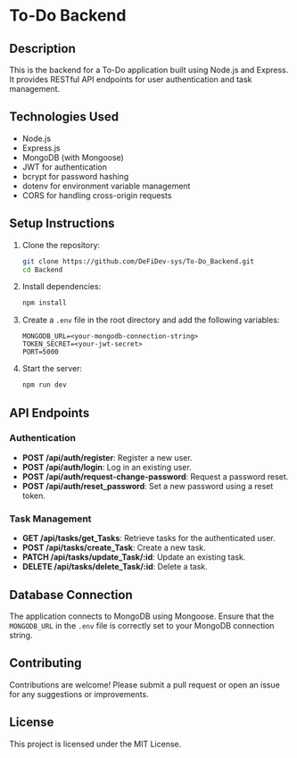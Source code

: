 # To-Do Backend

## Description

This is the backend for a To-Do application built using Node.js and Express. It provides RESTful API endpoints for user authentication and task management.

## Technologies Used

- Node.js
- Express.js
- MongoDB (with Mongoose)
- JWT for authentication
- bcrypt for password hashing
- dotenv for environment variable management
- CORS for handling cross-origin requests

## Setup Instructions

1. Clone the repository:

   ```bash
   git clone https://github.com/DeFiDev-sys/To-Do_Backend.git
   cd Backend
   ```

2. Install dependencies:

   ```bash
   npm install
   ```

3. Create a `.env` file in the root directory and add the following variables:

   ```
   MONGODB_URL=<your-mongodb-connection-string>
   TOKEN_SECRET=<your-jwt-secret>
   PORT=5000
   ```

4. Start the server:
   ```bash
   npm run dev
   ```

## API Endpoints

### Authentication

- **POST /api/auth/register**: Register a new user.
- **POST /api/auth/login**: Log in an existing user.
- **POST /api/auth/request-change-password**: Request a password reset.
- **POST /api/auth/reset_password**: Set a new password using a reset token.

### Task Management

- **GET /api/tasks/get_Tasks**: Retrieve tasks for the authenticated user.
- **POST /api/tasks/create_Task**: Create a new task.
- **PATCH /api/tasks/update_Task/:id**: Update an existing task.
- **DELETE /api/tasks/delete_Task/:id**: Delete a task.

## Database Connection

The application connects to MongoDB using Mongoose. Ensure that the `MONGODB_URL` in the `.env` file is correctly set to your MongoDB connection string.

## Contributing

Contributions are welcome! Please submit a pull request or open an issue for any suggestions or improvements.

## License

This project is licensed under the MIT License.
